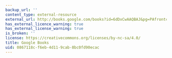 ```yaml
---
backup_url: ''
content_type: external-resource
external_url: http://books.google.com/books?id=6dDxCwAAQBAJ&pg=PAfrontcover
has_external_licence_warning: true
has_external_license_warning: true
is_broken: ''
license: https://creativecommons.org/licenses/by-nc-sa/4.0/
title: Google Books
uid: 0867118c-f6eb-4d11-9cab-8bc0fd90ecac
---
```


